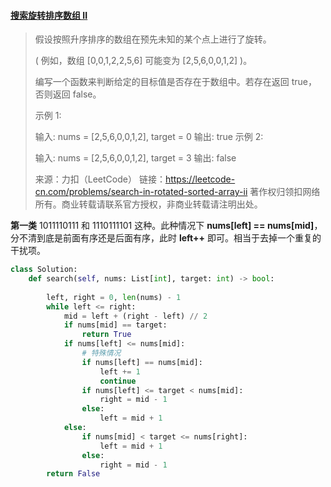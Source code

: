 #### [搜索旋转排序数组 II](https://leetcode-cn.com/problems/search-in-rotated-sorted-array-ii/)

> 假设按照升序排序的数组在预先未知的某个点上进行了旋转。
>
> ( 例如，数组 [0,0,1,2,2,5,6] 可能变为 [2,5,6,0,0,1,2] )。
>
> 编写一个函数来判断给定的目标值是否存在于数组中。若存在返回 true，否则返回 false。
>
> 示例 1:
>
> 输入: nums = [2,5,6,0,0,1,2], target = 0
> 输出: true
> 示例 2:
>
> 输入: nums = [2,5,6,0,0,1,2], target = 3
> 输出: false
>
> 来源：力扣（LeetCode）
> 链接：https://leetcode-cn.com/problems/search-in-rotated-sorted-array-ii
> 著作权归领扣网络所有。商业转载请联系官方授权，非商业转载请注明出处。

**第一类**
1011110111 和 1110111101 这种。此种情况下 **nums[left] == nums[mid]**，分不清到底是前面有序还是后面有序，此时 **left++** 即可。相当于去掉一个重复的干扰项。

```python
class Solution:
    def search(self, nums: List[int], target: int) -> bool:
        
        left, right = 0, len(nums) - 1
        while left <= right:
            mid = left + (right - left) // 2
            if nums[mid] == target:
                return True
            if nums[left] <= nums[mid]:
                # 特殊情况
                if nums[left] == nums[mid]:
                    left += 1
                    continue
                if nums[left] <= target < nums[mid]:
                    right = mid - 1
                else:
                    left = mid + 1
            else:
                if nums[mid] < target <= nums[right]:
                    left = mid + 1
                else:
                    right = mid - 1
        return False
               
```

